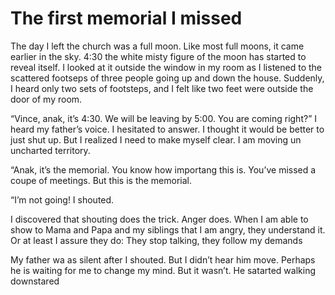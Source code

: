 # The first memorial I missed

The day I left the church was a full moon. Like most full moons, it came earlier in the sky. 4:30 the white misty figure of the moon has started to reveal itself. I looked at it outside the window in my room as I listened to the scattered footseps of three people going up and down the house. Suddenly, I heard only two sets of footsteps, and I felt like two feet were outside the door of my room.

“Vince, anak, it’s 4:30. We will be leaving by 5:00. You are coming right?” I heard my father’s voice. I hesitated to answer. I thought it would be better to just shut up. But I realized I need to make myself clear. I am moving un uncharted territory.

“Anak, it’s the memorial. You know how importang this is. You’ve missed a coupe of meetings. But this is the memorial.

“I’m not going! I shouted.

I discovered that shouting does the trick. Anger does. When I am able to show to Mama and Papa and my siblings that I am angry, they understand it. Or at least I assure they do: They stop talking, they follow my demands

My father wa as silent after I shouted. But I didn’t hear him move. Perhaps he is waiting for me to change my mind. But it wasn’t. He satarted walking downstared

